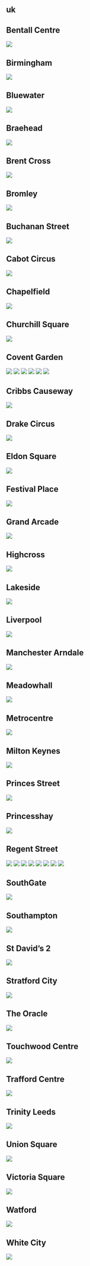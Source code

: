 
## uk

## Bentall Centre
<img src="https://www.apple.com/uk/retail/bentallcentre/images/hero_large_2x.jpg"/>

## Birmingham
<img src="https://www.apple.com/uk/retail/birmingham/images/hero_large_2x.jpg"/>

## Bluewater
<img src="https://www.apple.com/uk/retail/bluewater/images/hero_large_2x.jpg"/>

## Braehead
<img src="https://www.apple.com/uk/retail/braehead/images/hero_large_2x.jpg"/>

## Brent Cross
<img src="https://www.apple.com/uk/retail/brentcross/images/hero_large_2x.jpg"/>

## Bromley
<img src="https://www.apple.com/uk/retail/bromley/images/hero_large_2x.jpg"/>

## Buchanan Street
<img src="https://www.apple.com/uk/retail/buchananstreet/images/hero_large_2x.jpg"/>

## Cabot Circus
<img src="https://www.apple.com/uk/retail/cabotcircus/images/hero_large_2x.jpg"/>

## Chapelfield
<img src="https://www.apple.com/uk/retail/chapelfield/images/hero_large_2x.jpg"/>

## Churchill Square
<img src="https://www.apple.com/uk/retail/churchillsquare/images/hero_large_2x.jpg"/>

## Covent Garden
<img src="https://www.apple.com/uk/retail/coventgarden/images/hero_large_2x.jpg"/>
<img src="https://www.apple.com/uk/retail/store/galleries/coventgarden/images/coventgarden_gallery_image2.jpg"/>
<img src="https://www.apple.com/uk/retail/store/galleries/coventgarden/images/coventgarden_gallery_image3.jpg"/>
<img src="https://www.apple.com/uk/retail/store/galleries/coventgarden/images/coventgarden_gallery_image4.jpg"/>
<img src="https://www.apple.com/uk/retail/store/galleries/coventgarden/images/coventgarden_gallery_image5.jpg"/>
<img src="https://www.apple.com/uk/retail/store/galleries/coventgarden/images/coventgarden_gallery_image6.jpg"/>

## Cribbs Causeway
<img src="https://www.apple.com/uk/retail/cribbscauseway/images/hero_large_2x.jpg"/>

## Drake Circus
<img src="https://www.apple.com/uk/retail/drakecircus/images/hero_large_2x.jpg"/>

## Eldon Square
<img src="https://www.apple.com/uk/retail/eldonsquare/images/hero_large_2x.jpg"/>

## Festival Place
<img src="https://www.apple.com/uk/retail/festivalplace/images/hero_large_2x.jpg"/>

## Grand Arcade
<img src="https://www.apple.com/uk/retail/grandarcade/images/hero_large_2x.jpg"/>

## Highcross
<img src="https://www.apple.com/uk/retail/highcross/images/hero_large_2x.jpg"/>

## Lakeside
<img src="https://www.apple.com/uk/retail/lakeside/images/hero_large_2x.jpg"/>

## Liverpool
<img src="https://www.apple.com/uk/retail/liverpool/images/hero_large_2x.jpg"/>

## Manchester Arndale
<img src="https://www.apple.com/uk/retail/manchesterarndale/images/hero_large_2x.jpg"/>

## Meadowhall
<img src="https://www.apple.com/uk/retail/meadowhall/images/hero_large_2x.jpg"/>

## Metrocentre
<img src="https://www.apple.com/uk/retail/metrocentre/images/hero_large_2x.jpg"/>

## Milton Keynes
<img src="https://www.apple.com/uk/retail/miltonkeynes/images/hero_large_2x.jpg"/>

## Princes Street
<img src="https://www.apple.com/uk/retail/princesstreet/images/hero_large_2x.jpg"/>

## Princesshay
<img src="https://www.apple.com/uk/retail/princesshay/images/hero_large_2x.jpg"/>

## Regent Street
<img src="https://www.apple.com/uk/retail/regentstreet/images/hero_large_2x.jpg"/>
<img src="https://www.apple.com/uk/retail/store/galleries/regentstreet/images/regentstreet_gallery_image2.jpg"/>
<img src="https://www.apple.com/uk/retail/store/galleries/regentstreet/images/regentstreet_gallery_image3.jpg"/>
<img src="https://www.apple.com/uk/retail/store/galleries/regentstreet/images/regentstreet_gallery_image4.jpg"/>
<img src="https://www.apple.com/uk/retail/store/galleries/regentstreet/images/regentstreet_gallery_image5.jpg"/>
<img src="https://www.apple.com/uk/retail/store/galleries/regentstreet/images/regentstreet_gallery_image6.jpg"/>
<img src="https://www.apple.com/uk/retail/store/galleries/regentstreet/images/regentstreet_gallery_image7.jpg"/>
<img src="https://www.apple.com/uk/retail/store/galleries/regentstreet/images/regentstreet_gallery_image8.jpg"/>

## SouthGate
<img src="https://www.apple.com/uk/retail/southgate/images/hero_large_2x.jpg"/>

## Southampton
<img src="https://www.apple.com/uk/retail/southampton/images/hero_large_2x.jpg"/>

## St David’s 2
<img src="https://www.apple.com/uk/retail/stdavids2/images/hero_large_2x.jpg"/>

## Stratford City
<img src="https://www.apple.com/uk/retail/stratfordcity/images/hero_large_2x.jpg"/>

## The Oracle
<img src="https://www.apple.com/uk/retail/theoracle/images/hero_large_2x.jpg"/>

## Touchwood Centre
<img src="https://www.apple.com/uk/retail/touchwoodcentre/images/hero_large_2x.jpg"/>

## Trafford Centre
<img src="https://www.apple.com/uk/retail/traffordcentre/images/hero_large_2x.jpg"/>

## Trinity Leeds
<img src="https://www.apple.com/uk/retail/trinityleeds/images/hero_large_2x.jpg"/>

## Union Square
<img src="https://www.apple.com/uk/retail/unionsquare/images/hero_large_2x.jpg"/>

## Victoria Square
<img src="https://www.apple.com/uk/retail/victoriasquare/images/hero_large_2x.jpg"/>

## Watford
<img src="https://www.apple.com/uk/retail/watford/images/hero_large_2x.jpg"/>

## White City
<img src="https://www.apple.com/uk/retail/whitecity/images/hero_large_2x.jpg"/>
